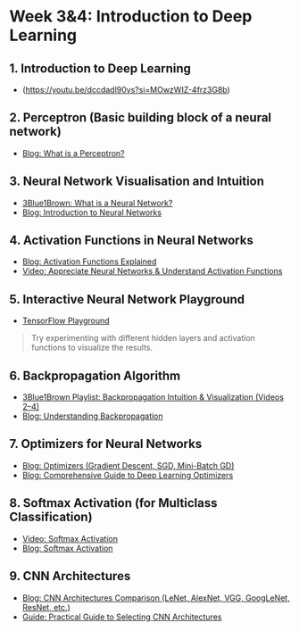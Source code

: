 # Week 3&4: Introduction to Deep Learning

## 1. Introduction to Deep Learning
- (https://youtu.be/dccdadl90vs?si=MOwzWIZ-4frz3G8b)

## 2. Perceptron (Basic building block of a neural network)
- [Blog: What is a Perceptron?](https://towardsdatascience.com/what-is-a-perceptron-basics-of-neural-networks-c4cfea20c590)

## 3. Neural Network Visualisation and Intuition
- [3Blue1Brown: What is a Neural Network?](https://youtu.be/aircAruvnKk?si=gFKjAIBB3VU0WR4n)
- [Blog: Introduction to Neural Networks](https://medium.com/deep-learning-demystified/introduction-to-neural-networks-part-1-e13f132c6d7e)

## 4. Activation Functions in Neural Networks
- [Blog: Activation Functions Explained](https://towardsdatascience.com/activation-functions-neural-networks-1cbd9f8d91d6)
- [Video: Appreciate Neural Networks & Understand Activation Functions](https://youtu.be/0QczhVg5HaI?si=MinnvQXV66-l3ymu)

## 5. Interactive Neural Network Playground
- [TensorFlow Playground](https://playground.tensorflow.org/)
> Try experimenting with different hidden layers and activation functions to visualize the results.

## 6. Backpropagation Algorithm
- [3Blue1Brown Playlist: Backpropagation Intuition & Visualization (Videos 2–4)](https://youtube.com/playlist?list=PLZHQObOWTQDNU6R1_67000Dx_ZCJB-3pi&si=8naOxYrRoYQRM_8G)
- [Blog: Understanding Backpropagation](https://towardsdatascience.com/understanding-backpropagation-algorithm-7bb3aa2f95fd)

## 7. Optimizers for Neural Networks
- [Blog: Optimizers (Gradient Descent, SGD, Mini-Batch GD)](https://towardsdatascience.com/optimizers-for-training-neural-network-59450d71caf6)
- [Blog: Comprehensive Guide to Deep Learning Optimizers](https://www.analyticsvidhya.com/blog/2021/10/a-comprehensive-guide-on-deep-learning-optimizers/)

## 8. Softmax Activation (for Multiclass Classification)
- [Video: Softmax Activation](https://youtu.be/KpKog-L9veg?si=6aPK1yjeVpHTcv3e)
- [Blog: Softmax Activation](https://www.pinecone.io/learn/softmax-activation/)

## 9. CNN Architectures
- [Blog: CNN Architectures Comparison (LeNet, AlexNet, VGG, GoogLeNet, ResNet, etc.)](https://medium.com/analytics-vidhya/cnns-architectures-lenet-alexnet-vgg-googlenet-resnet-and-more-666091488df5)
- [Guide: Practical Guide to Selecting CNN Architectures](https://levelup.gitconnected.com/a-practical-guide-to-selecting-cnn-architectures-for-computer-vision-applications-4a07ef90234)

